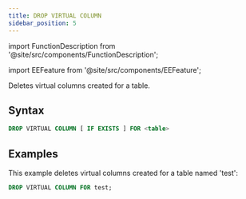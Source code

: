 ```yaml
---
title: DROP VIRTUAL COLUMN
sidebar_position: 5
---
```


import FunctionDescription from '@site/src/components/FunctionDescription';

<FunctionDescription description="Introduced or updated: v1.2.271"/>

import EEFeature from '@site/src/components/EEFeature';

<EEFeature featureName='VIRTUAL COLUMN'/>

Deletes virtual columns created for a table.

## Syntax

```sql
DROP VIRTUAL COLUMN [ IF EXISTS ] FOR <table>
```

## Examples

This example deletes virtual columns created for a table named 'test':

```sql
DROP VIRTUAL COLUMN FOR test;
```